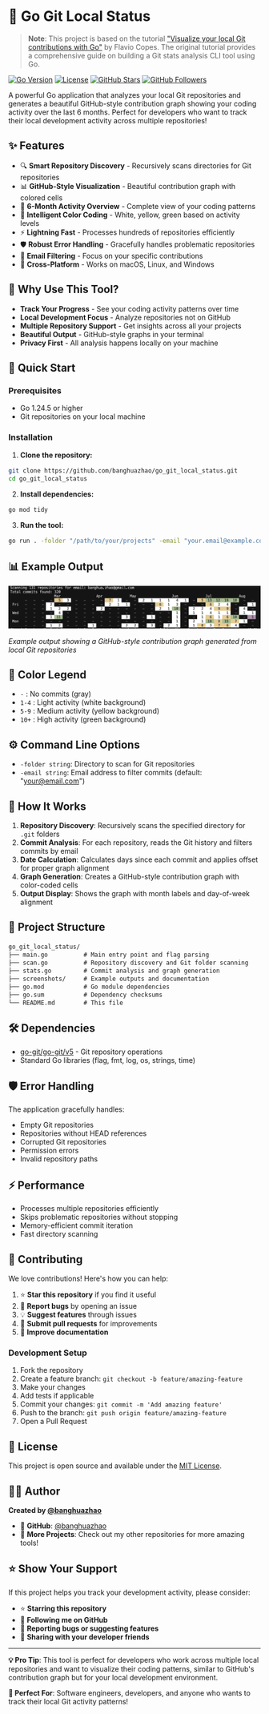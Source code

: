 # 🚀 Go Git Local Status

> **Note**: This project is based on the tutorial ["Visualize your local Git contributions with Go"](https://flaviocopes.com/go-git-contributions/) by Flavio Copes. The original tutorial provides a comprehensive guide on building a Git stats analysis CLI tool using Go.

[![Go Version](https://img.shields.io/badge/Go-1.24.5+-blue.svg)](https://golang.org/)
[![License](https://img.shields.io/badge/License-MIT-green.svg)](LICENSE)
[![GitHub Stars](https://img.shields.io/github/stars/banghuazhao/go_git_local_status?style=social)](https://github.com/banghuazhao/go_git_local_status)
[![GitHub Followers](https://img.shields.io/github/followers/banghuazhao?style=social)](https://github.com/banghuazhao)

A powerful Go application that analyzes your local Git repositories and generates a beautiful GitHub-style contribution graph showing your coding activity over the last 6 months. Perfect for developers who want to track their local development activity across multiple repositories!

## ✨ Features

- 🔍 **Smart Repository Discovery** - Recursively scans directories for Git repositories
- 📊 **GitHub-Style Visualization** - Beautiful contribution graph with colored cells
- 📅 **6-Month Activity Overview** - Complete view of your coding patterns
- 🎨 **Intelligent Color Coding** - White, yellow, green based on activity levels
- ⚡ **Lightning Fast** - Processes hundreds of repositories efficiently
- 🛡️ **Robust Error Handling** - Gracefully handles problematic repositories
- 🎯 **Email Filtering** - Focus on your specific contributions
- 📱 **Cross-Platform** - Works on macOS, Linux, and Windows

## 🎯 Why Use This Tool?

- **Track Your Progress** - See your coding activity patterns over time
- **Local Development Focus** - Analyze repositories not on GitHub
- **Multiple Repository Support** - Get insights across all your projects
- **Beautiful Output** - GitHub-style graphs in your terminal
- **Privacy First** - All analysis happens locally on your machine

## 🚀 Quick Start

### Prerequisites

- Go 1.24.5 or higher
- Git repositories on your local machine

### Installation

1. **Clone the repository:**
```bash
git clone https://github.com/banghuazhao/go_git_local_status.git
cd go_git_local_status
```

2. **Install dependencies:**
```bash
go mod tidy
```

3. **Run the tool:**
```bash
go run . -folder "/path/to/your/projects" -email "your.email@example.com"
```

## 📊 Example Output

![Git Local Status Example](screenshots/example.png)

*Example output showing a GitHub-style contribution graph generated from local Git repositories*

## 🎨 Color Legend

- `-` : No commits (gray)
- `1-4` : Light activity (white background)
- `5-9` : Medium activity (yellow background)
- `10+` : High activity (green background)

## ⚙️ Command Line Options

- `-folder string`: Directory to scan for Git repositories
- `-email string`: Email address to filter commits (default: "your@email.com")

## 🔧 How It Works

1. **Repository Discovery**: Recursively scans the specified directory for `.git` folders
2. **Commit Analysis**: For each repository, reads the Git history and filters commits by email
3. **Date Calculation**: Calculates days since each commit and applies offset for proper graph alignment
4. **Graph Generation**: Creates a GitHub-style contribution graph with color-coded cells
5. **Output Display**: Shows the graph with month labels and day-of-week alignment

## 📁 Project Structure

```
go_git_local_status/
├── main.go          # Main entry point and flag parsing
├── scan.go          # Repository discovery and Git folder scanning
├── stats.go         # Commit analysis and graph generation
├── screenshots/     # Example outputs and documentation
├── go.mod           # Go module dependencies
├── go.sum           # Dependency checksums
└── README.md        # This file
```

## 🛠️ Dependencies

- [go-git/go-git/v5](https://github.com/go-git/go-git) - Git repository operations
- Standard Go libraries (flag, fmt, log, os, strings, time)

## 🛡️ Error Handling

The application gracefully handles:
- Empty Git repositories
- Repositories without HEAD references
- Corrupted Git repositories
- Permission errors
- Invalid repository paths

## ⚡ Performance

- Processes multiple repositories efficiently
- Skips problematic repositories without stopping
- Memory-efficient commit iteration
- Fast directory scanning

## 🤝 Contributing

We love contributions! Here's how you can help:

1. ⭐ **Star this repository** if you find it useful
2. 🐛 **Report bugs** by opening an issue
3. 💡 **Suggest features** through issues
4. 🔧 **Submit pull requests** for improvements
5. 📖 **Improve documentation**

### Development Setup

1. Fork the repository
2. Create a feature branch: `git checkout -b feature/amazing-feature`
3. Make your changes
4. Add tests if applicable
5. Commit your changes: `git commit -m 'Add amazing feature'`
6. Push to the branch: `git push origin feature/amazing-feature`
7. Open a Pull Request

## 📄 License

This project is open source and available under the [MIT License](LICENSE).

## 👨‍💻 Author

**Created by [@banghuazhao](https://github.com/banghuazhao)**

- 🔗 **GitHub**: [@banghuazhao](https://github.com/banghuazhao)
- 🚀 **More Projects**: Check out my other repositories for more amazing tools!

## ⭐ Show Your Support

If this project helps you track your development activity, please consider:

- ⭐ **Starring this repository**
- 👥 **Following me on GitHub**
- 🐛 **Reporting bugs or suggesting features**
- 💬 **Sharing with your developer friends**

---

**💡 Pro Tip**: This tool is perfect for developers who work across multiple local repositories and want to visualize their coding patterns, similar to GitHub's contribution graph but for your local development environment.

**🎯 Perfect For**: Software engineers, developers, and anyone who wants to track their local Git activity patterns!
